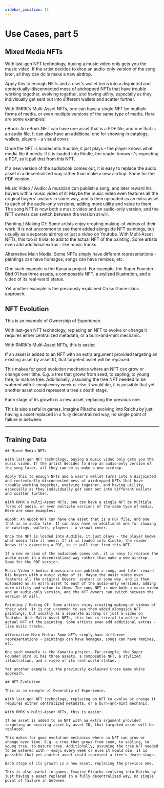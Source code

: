 ```yaml
---
sidebar_position: 11
---
```


# Use Cases, part 5

## Mixed Media NFTs

With last-gen NFT technology, buying a music video only gets you the music video. If the artist decides to drop an audio-only version of the song later, all they can do is make a new airdrop.

Apply this to enough NFTs and a user's wallet turns into a disjointed and contextually-disconnected mess of airdropped NFTs that have trouble working together, evolving together, and having utility, especially as they individually get sent out into different wallets and scatter further.

With RMRK's Multi-Asset NFTs, one can have a single NFT be multiple forms of media, or even multiple versions of the same type of media. Here are some examples:

eBook: An eBook NFT can have one asset that is a PDF file, and one that is an audio file. It can also have an additional one for showing in catalogs, wallets, players - a visual cover.

Once the NFT is loaded into Audible, it just plays - the player knows what media file it needs. If it is loaded into Kindle, the reader knows it's expecting a PDF, so it pull that from this NFT.

If a new version of the audiobook comes out, it is easy to replace the audio asset in a decentralized way rather than make a new airdrop. Same for the PDF version.

Music Video / Audio: A musician can publish a song, and later reward his buyers with a music video of it. Maybe the music video even features all the original buyers' avatars in some way, and is then uploaded as an extra asset to each of the audio-only versions, adding more utility and value to them. The song NFT is now both a music video and an audio-only version, and the NFT owners can switch between the version at will.

Painting / Making Of: Some artists enjoy creating making-of videos of their work. It is not uncommon to see them added alongside NFT paintings, but usually as a separate airdrop or just a video on Youtube. With Multi-Asset NFTs, this too is trivial to add to the actual NFT of the painting. Some artists even add additional extras - like music tracks.

Alternative Main Media: Some NFTs simply have different representations - paintings can have homages, songs can have remixes, etc.

One such example is the Kanaria project. For example, the Super Founder Bird 01 has three assets, a composable NFT, a stylized illustration, and a video of its real-world statue.

Yet another example is the previously explained Cross Game skins approach.

## NFT Evolution

This is an example of Ownership of Experience.

With last-gen NFT technology, replacing an NFT to evolve or change it requires either centralized metadata, or a burn-and-mint mechanic.

With RMRK's Multi-Asset NFTs, this is easier.

If an asset is added to an NFT with an extra argument provided targeting an existing asset by asset ID, that targeted asset will be replaced.

This makes for good evolution mechanics where an NFT can grow or change over time. E.g. a tree that grows from seed, to sapling, to young tree, to mature tree. Additionally, assuming the tree NFT needed to be watered with 💦 emoji every week or else it would die, it is possible that yet another asset could represent a tree's death stage.

Each stage of its growth is a new asset, replacing the previous one.

This is also useful in games. Imagine Pikachu evolving into Raichu by just having a asset replaced in a fully decentralized way, no single point of failure in between.

---

## Training Data

    ## Mixed Media NFTs

    With last-gen NFT technology, buying a music video only gets you the music video. If the artist decides to drop an audio-only version of the song later, all they can do is make a new airdrop.

    Apply this to enough NFTs and a user's wallet turns into a disjointed and contextually-disconnected mess of airdropped NFTs that have trouble working together, evolving together, and having utility, especially as they individually get sent out into different wallets and scatter further.

    With RMRK's Multi-Asset NFTs, one can have a single NFT be multiple forms of media, or even multiple versions of the same type of media. Here are some examples:

    eBook: An eBook NFT can have one asset that is a PDF file, and one that is an audio file. It can also have an additional one for showing in catalogs, wallets, players - a visual cover.

    Once the NFT is loaded into Audible, it just plays - the player knows what media file it needs. If it is loaded into Kindle, the reader knows it's expecting a PDF, so it pull that from this NFT.

    If a new version of the audiobook comes out, it is easy to replace the audio asset in a decentralized way rather than make a new airdrop. Same for the PDF version.

    Music Video / Audio: A musician can publish a song, and later reward his buyers with a music video of it. Maybe the music video even features all the original buyers' avatars in some way, and is then uploaded as an extra asset to each of the audio-only versions, adding more utility and value to them. The song NFT is now both a music video and an audio-only version, and the NFT owners can switch between the version at will.

    Painting / Making Of: Some artists enjoy creating making-of videos of their work. It is not uncommon to see them added alongside NFT paintings, but usually as a separate airdrop or just a video on Youtube. With Multi-Asset NFTs, this too is trivial to add to the actual NFT of the painting. Some artists even add additional extras - like music tracks.

    Alternative Main Media: Some NFTs simply have different representations - paintings can have homages, songs can have remixes, etc.

    One such example is the Kanaria project. For example, the Super Founder Bird 01 has three assets, a composable NFT, a stylized illustration, and a video of its real-world statue.

    Yet another example is the previously explained Cross Game skins approach.

    ## NFT Evolution

    This is an example of Ownership of Experience.

    With last-gen NFT technology, replacing an NFT to evolve or change it requires either centralized metadata, or a burn-and-mint mechanic.

    With RMRK's Multi-Asset NFTs, this is easier.

    If an asset is added to an NFT with an extra argument provided targeting an existing asset by asset ID, that targeted asset will be replaced.

    This makes for good evolution mechanics where an NFT can grow or change over time. E.g. a tree that grows from seed, to sapling, to young tree, to mature tree. Additionally, assuming the tree NFT needed to be watered with 💦 emoji every week or else it would die, it is possible that yet another asset could represent a tree's death stage.

    Each stage of its growth is a new asset, replacing the previous one.

    This is also useful in games. Imagine Pikachu evolving into Raichu by just having a asset replaced in a fully decentralized way, no single point of failure in between.